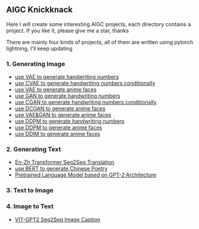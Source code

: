 ## AIGC Knickknack
Here I will create some interesting AIGC projects, each directory contains a project. If you like it, please give me a star, thanks

There are mainly four kinds of projects, all of them are written using pytorch lightning, I'll keep updating

### 1. Generating Image
- [use VAE to generate handwriting numbers](VAE_MNIST)
- [use CVAE to generate handwriting numbers conditionally](CVAE_MNIST)
- [use VAE to generate anime faces](VAE_ANIME)
- [use GAN to generate handwriting numbers](GAN_MNIST)
- [use CGAN to generate handwriting numbers conditionally](CGAN_MNIST)
- [use DCGAN to generate anime faces](GAN_ANIME)
- [use VAE&GAN to generate anime faces](VAE_GAN)
- [use DDPM to generate handwriting numbers](DDPM_MNIST)
- [use DDPM to generate anime faces](DDPM_ANIME)
- [use DDIM to generate anime faces](DDIM_ANIME)

### 2. Generating Text
- [En-Zh Transformer Seq2Seq Translation](Translation)
- [use BERT to generate Chinese Poetry](BERT_Poetry)
- [Pretrained Language Model based on GPT-2 Architecture](GPT2Mini)

### 3. Text to Image

### 4. Image to Text
- [VIT-GPT2 Seq2Seq Image Caption](VIT_GPT2)